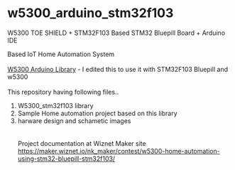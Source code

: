 # w5300_arduino_stm32f103
W5300 TOE SHIELD + STM32F103 Based STM32 Bluepill Board + Arduino IDE

Based IoT Home Automation System<br><br>
<a href="https://github.com/MadhuriVaghasia/W5300AnyArduino">W5300 Arduino Library</a> - I edited this to use it with STM32F103 Bluepill and w5300
<br><br>
This repository having following files..<br>
1. W5300_stm32f103 library<br>
2. Sample Home automation project based on this library<br>
3. harware design and schametic images<br>
<br><br>
Project documentation at Wiznet Maker site
https://maker.wiznet.io/nk_maker/contest/w5300-home-automation-using-stm32-bluepill-stm32f103/
